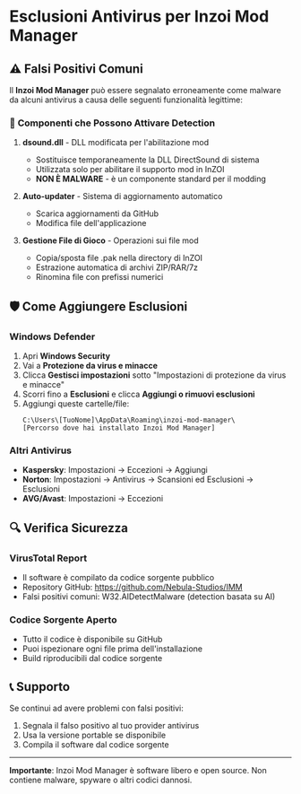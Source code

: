 # Esclusioni Antivirus per Inzoi Mod Manager

## ⚠️ Falsi Positivi Comuni

Il **Inzoi Mod Manager** può essere segnalato erroneamente come malware da alcuni antivirus a causa delle seguenti funzionalità legittime:

### 🔧 **Componenti che Possono Attivare Detection**

1. **dsound.dll** - DLL modificata per l'abilitazione mod
   - Sostituisce temporaneamente la DLL DirectSound di sistema
   - Utilizzata solo per abilitare il supporto mod in InZOI
   - **NON È MALWARE** - è un componente standard per il modding

2. **Auto-updater** - Sistema di aggiornamento automatico
   - Scarica aggiornamenti da GitHub
   - Modifica file dell'applicazione

3. **Gestione File di Gioco** - Operazioni sui file mod
   - Copia/sposta file .pak nella directory di InZOI
   - Estrazione automatica di archivi ZIP/RAR/7z
   - Rinomina file con prefissi numerici

## 🛡️ **Come Aggiungere Esclusioni**

### **Windows Defender**
1. Apri **Windows Security**
2. Vai a **Protezione da virus e minacce**
3. Clicca **Gestisci impostazioni** sotto "Impostazioni di protezione da virus e minacce"
4. Scorri fino a **Esclusioni** e clicca **Aggiungi o rimuovi esclusioni**
5. Aggiungi queste cartelle/file:
   ```
   C:\Users\[TuoNome]\AppData\Roaming\inzoi-mod-manager\
   [Percorso dove hai installato Inzoi Mod Manager]
   ```

### **Altri Antivirus**
- **Kaspersky**: Impostazioni → Eccezioni → Aggiungi
- **Norton**: Impostazioni → Antivirus → Scansioni ed Esclusioni → Esclusioni
- **AVG/Avast**: Impostazioni → Eccezioni

## 🔍 **Verifica Sicurezza**

### **VirusTotal Report**
- Il software è compilato da codice sorgente pubblico
- Repository GitHub: https://github.com/Nebula-Studios/IMM
- Falsi positivi comuni: W32.AIDetectMalware (detection basata su AI)

### **Codice Sorgente Aperto**
- Tutto il codice è disponibile su GitHub
- Puoi ispezionare ogni file prima dell'installazione
- Build riproducibili dal codice sorgente

## 📞 **Supporto**

Se continui ad avere problemi con falsi positivi:
1. Segnala il falso positivo al tuo provider antivirus
2. Usa la versione portable se disponibile
3. Compila il software dal codice sorgente

---

**Importante**: Inzoi Mod Manager è software libero e open source. Non contiene malware, spyware o altri codici dannosi.